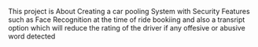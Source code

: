 This project is About Creating a car pooling System with Security Features such as Face Recognition at the 
time of ride bookiing and also a transript option which will reduce the rating of the driver
if any offesive or abusive word detected

